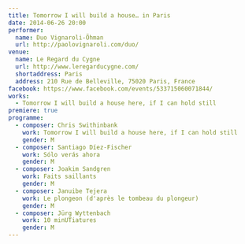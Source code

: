 ```yaml
---
title: Tomorrow I will build a house… in Paris
date: 2014-06-26 20:00
performer:
  name: Duo Vignaroli-Öhman
  url: http://paolovignaroli.com/duo/
venue:
  name: Le Regard du Cygne
  url: http://www.leregarducygne.com/
  shortaddress: Paris
  address: 210 Rue de Belleville, 75020 Paris, France
facebook: https://www.facebook.com/events/533715060071844/
works:
  - Tomorrow I will build a house here, if I can hold still
premiere: true
programme:
  - composer: Chris Swithinbank
    work: Tomorrow I will build a house here, if I can hold still
    gender: M
  - composer: Santiago Díez-Fischer
    work: Sólo verás ahora
    gender: M
  - composer: Joakim Sandgren
    work: Faits saillants
    gender: M
  - composer: Januibe Tejera
    work: Le plongeon (d'après le tombeau du plongeur)
    gender: M
  - composer: Jürg Wyttenbach
    work: 10 minUTiatures
    gender: M
---
```

